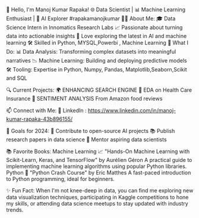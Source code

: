 👋 Hello, I'm Manoj Kumar Rapaka!
🌐 Data Scientist | 📊 Machine Learning Enthusiast | 🧠 AI Explorer
#rapakamanojkumar
👨‍💻 About Me:
🎓  Data Science Intern in Innomatics Research Labs
📈 Passionate about turning data into actionable insights
🤖 Love exploring the latest in AI and machine learning
🛠 Skilled in Python, MYSQL,Powerbi , Machine Learning 
🌟 What I Do:
📊 Data Analysis: Transforming complex datasets into meaningful narratives
📉 Machine Learning: Building and deploying predictive models
🛠 Tooling: Expertise in Python, Numpy, Pandas, Matplotlib,Seaborn,Scikit and SQL

🔍 Current Projects:
🌍 ENHANCING SEARCH ENGINE
🧬 EDA on Health Care Insurance
📝 SENTIMENT ANALYSIS From Amazon food reviews

📫 Connect with Me:
💼 LinkedIn : https://www.linkedin.com/in/manoj-kumar-rapaka-43b896155/

🎯 Goals for 2024:
🌟 Contribute to open-source AI projects
📚 Publish research papers in data science
🌱 Mentor aspiring data scientists

📚 Favorite Books:
Machine Learning 📈
"Hands-On Machine Learning with Scikit-Learn, Keras, and TensorFlow" by Aurélien Géron
A practical guide to implementing machine learning algorithms using popular Python libraries.
Python 🐍
"Python Crash Course" by Eric Matthes
A fast-paced introduction to Python programming, ideal for beginners.

✨ Fun Fact: When I'm not knee-deep in data, you can find me exploring new data visualization techniques, participating in Kaggle competitions to hone my skills, or attending data science meetups to stay updated with industry trends.

